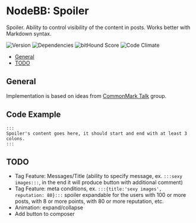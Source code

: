 # NodeBB: Spoiler

Spoiler. Ability to control visibility of the content in posts. Works better with Markdown syntax.

![Version](https://img.shields.io/npm/v/nodebb-plugin-ns-spoiler.svg)
![Dependencies](https://david-dm.org/NicolasSiver/nodebb-plugin-ns-spoiler.svg)
![bitHound Score](https://www.bithound.io/github/NicolasSiver/nodebb-plugin-ns-spoiler/badges/score.svg)
![Code Climate](https://img.shields.io/codeclimate/github/NicolasSiver/nodebb-plugin-ns-spoiler.svg)

<!-- START doctoc generated TOC please keep comment here to allow auto update -->
<!-- DON'T EDIT THIS SECTION, INSTEAD RE-RUN doctoc TO UPDATE -->
 

- [General](#general)
- [TODO](#todo)

<!-- END doctoc generated TOC please keep comment here to allow auto update -->

## General

Implementation is based on ideas from [CommonMark Talk](http://talk.commonmark.org/t/what-could-a-spoiler-tag-extension-look-like/767) group.

## Code Example

```
:::
Spoiler's content goes here, it should start and end with at least 3 colons.
:::
```

## TODO

- Tag Feature: Messages/Title (ability to specify message, ex. `:::sexy images:::`, in the end it will produce button with additional comment)
- Tag Feature: meta conditions, ex. `:::{title:'sexy images', reputation: 80}:::` spoiler expandable for the users with 100 or more posts, with 8 or more points, with 80 or more reputation, etc.
- Animation: expand/collapse
- Add button to composer
